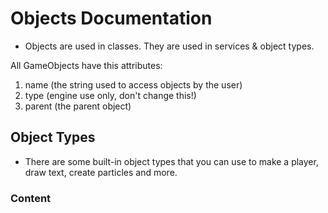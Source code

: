 # Objects Documentation

* Objects are used in classes. They are used in services & object types.

All GameObjects have this attributes:
1. name (the string used to access objects by the user)
2. type (engine use only, don't change this!)
3. parent (the parent object)

## Object Types
- There are some built-in object types that you can use to make a player, draw text, create particles and more.

### Content
